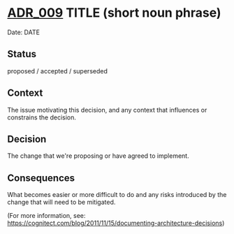 # [ADR_009](../../../README.md) TITLE (short noun phrase)

Date: DATE

## Status

proposed / accepted / superseded

## Context

The issue motivating this decision, and any context that influences or constrains the decision.

## Decision

The change that we're proposing or have agreed to implement.

## Consequences

What becomes easier or more difficult to do and any risks introduced by the change that will need to be mitigated.

(For more information, see: https://cognitect.com/blog/2011/11/15/documenting-architecture-decisions)
